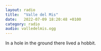 ```yaml
---
layout: radio
title:  "Valle del Mis"
date:   2022-07-09 18:20:48 +0100
category: radio
audio: valledelmis.ogg
---
```


In a hole in the ground there lived a hobbit. 
